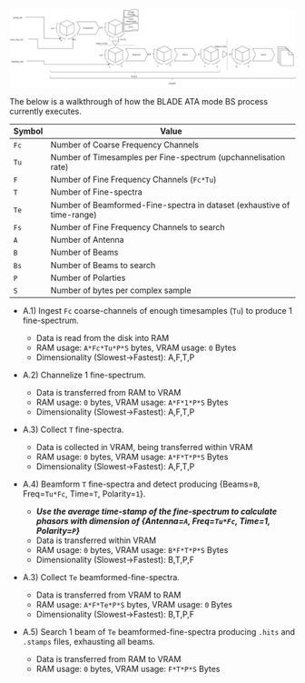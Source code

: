 ![BLADE ATA CLI Pipeline](./img/BLADE.png)

The below is a walkthrough of how the BLADE ATA mode BS process currently executes.

Symbol | Value
-|-
`Fc` | Number of Coarse Frequency Channels
`Tu` | Number of Timesamples per Fine-spectrum (upchannelisation rate)
`F` | Number of Fine Frequency Channels (`Fc*Tu`)
`T` | Number of Fine-spectra
`Te` | Number of Beamformed-Fine-spectra in dataset (exhaustive of time-range)
`Fs` | Number of Fine Frequency Channels to search
`A` | Number of Antenna
`B` | Number of Beams
`Bs` | Number of Beams to search
`P` | Number of Polarties
`S` | Number of bytes per complex sample

- A.1) Ingest `Fc` coarse-channels of enough timesamples (`Tu`) to produce 1 fine-spectrum.
  - Data is read from the disk into RAM
  - RAM usage: `A*Fc*Tu*P*S` bytes, VRAM usage: `0` Bytes
  - Dimensionality (Slowest->Fastest): A,F,T,P

- A.2) Channelize 1 fine-spectrum.
  - Data is transferred from RAM to VRAM
  - RAM usage: `0` bytes, VRAM usage: `A*F*1*P*S` Bytes
  - Dimensionality (Slowest->Fastest): A,F,T,P

- A.3) Collect `T` fine-spectra.
  - Data is collected in VRAM, being transferred within VRAM
  - RAM usage: `0` bytes, VRAM usage: `A*F*T*P*S` Bytes
  - Dimensionality (Slowest->Fastest): A,F,T,P

- A.4) Beamform `T` fine-spectra and detect producing {Beams=`B`, Freq=`Tu*Fc`, Time=`T`, Polarity=`1`}.
  - ***Use the average time-stamp of the fine-spectrum to calculate phasors with dimension of {Antenna=`A`, Freq=`Tu*Fc`, Time=1, Polarity=`P`}***
  - Data is transferred within VRAM
  - RAM usage: `0` bytes, VRAM usage: `B*F*T*P*S` Bytes
  - Dimensionality (Slowest->Fastest): B,T,P,F

- A.3) Collect `Te` beamformed-fine-spectra.
  - Data is transferred from VRAM to RAM
  - RAM usage: `A*F*Te*P*S` bytes, VRAM usage: `0` Bytes
  - Dimensionality (Slowest->Fastest): B,T,P,F

- A.5) Search 1 beam of `Te` beamformed-fine-spectra producing `.hits` and `.stamps` files, exhausting all beams.
  - Data is transferred from RAM to VRAM
  - RAM usage: `0` bytes, VRAM usage: `F*T*P*S` Bytes
